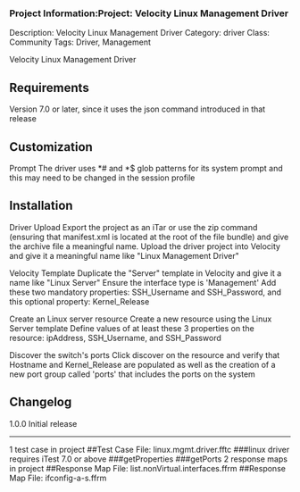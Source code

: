 ### Project Information:Project: Velocity Linux Management Driver
Description: Velocity Linux Management Driver
Category: driver
Class: Community
Tags: Driver, Management

Velocity Linux Management Driver

## Requirements
Version 7.0 or later, since it uses the json command introduced in that release

## Customization
Prompt
    The driver uses *# and *$ glob patterns for its system prompt and this may need to be
    changed in the session profile
   
## Installation
Driver Upload
    Export the project as an iTar or use the zip command (ensuring that manifest.xml is located
    at the root of the file bundle) and give the archive file a meaningful name.
    Upload the driver project into Velocity and give it a meaningful name like
    "Linux Management Driver"

Velocity Template
    Duplicate the "Server" template in Velocity and give it a name like "Linux Server"
    Ensure the interface type is 'Management'
    Add these two mandatory properties: SSH_Username and SSH_Password, and this optional property: Kernel_Release

Create an Linux server resource
    Create a new resource using the Linux Server template
    Define values of at least these 3 properties on the resource: ipAddress, SSH_Username, and SSH_Password    

Discover the switch's ports
    Click discover on the resource and verify that Hostname and Kernel_Release
    are populated as well as the creation of a new port group called 'ports'
    that includes the ports on the system 

## Changelog
1.0.0 Initial release

 ----
1 test case in project
##Test Case File: linux.mgmt.driver.fftc
###linux driver
requires iTest 7.0 or above
###getProperties
###getPorts
2 response maps in project
##Response Map File: list.nonVirtual.interfaces.ffrm
##Response Map File: ifconfig-a-s.ffrm